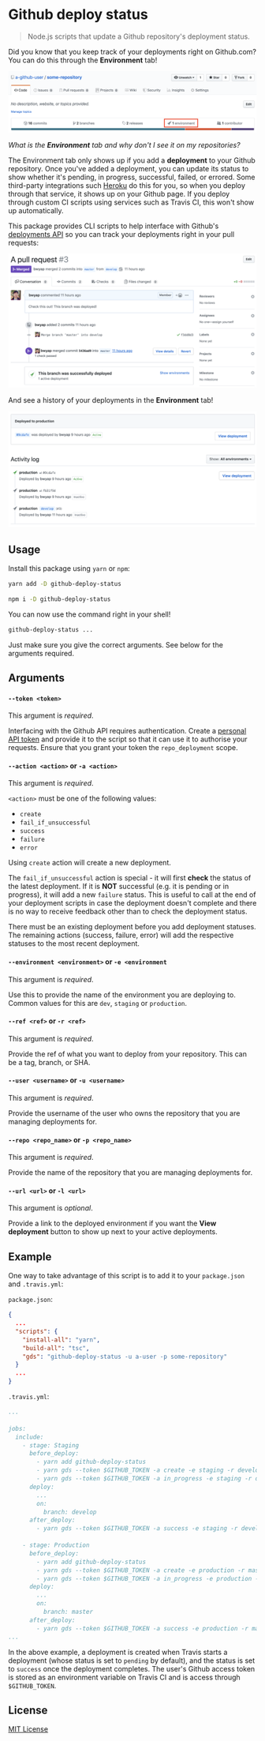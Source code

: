 # Github deploy status

> Node.js scripts that update a Github repository's deployment status.

Did you know that you keep track of your deployments right on Github.com?
You can do this through the **Environment** tab!

![environments](assets/environment.png)

_What is the **Environment** tab and why don't I see it on my repositories?_

The Environment tab only shows up if you add a **deployment**
to your Github repository. Once you've added a deployment, you can
update its status to show whether it's pending, in progress, successful,
failed, or errored. Some third-party integrations such
[Heroku](https://devcenter.heroku.com/articles/github-integration)
do this for you, so when you deploy through that service, it shows
up on your Github page. If you deploy through custom CI scripts
using services such as Travis CI, this won't show up automatically.

This package provides CLI scripts to help interface with Github's
[deployments API](https://developer.github.com/v3/repos/deployments)
so you can track your deployments right in your pull requests:

![pullrequest](assets/pullrequest.png)

And see a history of your deployments in the **Environment** tab!

![activitylog](assets/activitylog.png)

## Usage

Install this package using `yarn` or `npm`:

```bash
yarn add -D github-deploy-status
```

```bash
npm i -D github-deploy-status
```

You can now use the command right in your shell!

```bash
github-deploy-status ...
```

Just make sure you give the correct arguments. See below for the arguments required.

## Arguments

#### `--token <token>`

This argument is _required_.

Interfacing with the Github API requires authentication. Create a
[personal API token](https://github.blog/2013-05-16-personal-api-tokens/)
and provide it to the script so that it can use it to authorise your
requests. Ensure that you grant your token the `repo_deployment` scope.

#### `--action <action>` or `-a <action>`

This argument is _required_.

`<action>` must be one of the following values:

- `create`
- `fail_if_unsuccessful`
- `success`
- `failure`
- `error`

Using `create` action will create a new deployment.

The `fail_if_unsuccessful` action is special - it will first **check** the status
of the latest deployment. If it is **NOT** successful (e.g. it is pending or in
progress), it will add a new `failure` status. This is useful to call at the end
of your deployment scripts in case the deployment doesn't complete and there is
no way to receive feedback other than to check the deployment status.

There must be an existing deployment before you add deployment statuses. The
remaining actions (success, failure, error) will add the respective statuses
to the most recent deployment.

#### `--environment <environment>` or `-e <environment`

This argument is _required_.

Use this to provide the name of the environment you are deploying to. Common
values for this are `dev`, `staging` or `production`.

#### `--ref <ref>` or `-r <ref>`

This argument is _required_.

Provide the ref of what you want to deploy from your repository. This can be
a tag, branch, or SHA.

#### `--user <username>` or `-u <username>`

This argument is _required_.

Provide the username of the user who owns the repository that you are
managing deployments for.

#### `--repo <repo_name>` or `-p <repo_name>`

This argument is _required_.

Provide the name of the repository that you are managing deployments for.

#### `--url <url>` or `-l <url>`

This argument is _optional_.

Provide a link to the deployed environment if you want the **View deployment**
button to show up next to your active deployments.

## Example

One way to take advantage of this script is to add it to your `package.json` and `.travis.yml`:

`package.json`:

```json
{
  ...
  "scripts": {
    "install-all": "yarn",
    "build-all": "tsc",
    "gds": "github-deploy-status -u a-user -p some-repository"
  }
  ...
}

```

`.travis.yml`:

```yml
...

jobs:
  include:
    - stage: Staging
      before_deploy:
        - yarn add github-deploy-status
        - yarn gds --token $GITHUB_TOKEN -a create -e staging -r develop
        - yarn gds --token $GITHUB_TOKEN -a in_progress -e staging -r develop
      deploy:
        ...
        on:
          branch: develop
      after_deploy:
        - yarn gds --token $GITHUB_TOKEN -a success -e staging -r develop -l https://staging.myapp.com

    - stage: Production
      before_deploy:
        - yarn add github-deploy-status
        - yarn gds --token $GITHUB_TOKEN -a create -e production -r master
        - yarn gds --token $GITHUB_TOKEN -a in_progress -e production -r master
      deploy:
        ...
        on:
          branch: master
      after_deploy:
        - yarn gds --token $GITHUB_TOKEN -a success -e production -r master -l https://myapp.com
...
```

In the above example, a deployment is created when Travis starts a deployment
(whose status is set to `pending` by default), and the status is set to `success`
once the deployment completes. The user's Github access token is stored as an
environment variable on Travis CI and is access through `$GITHUB_TOKEN`.

## License

[MIT License](LICENSE)

